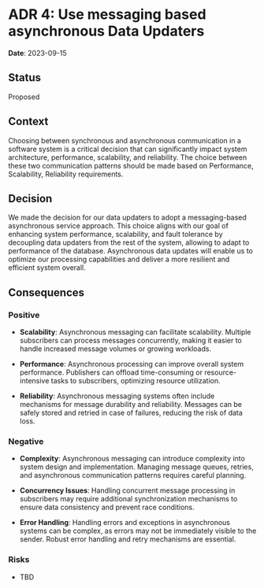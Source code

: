 # ADR 4: Use messaging based asynchronous Data Updaters

**Date**: 2023-09-15

## Status
Proposed

## Context
Choosing between synchronous and asynchronous communication in a software system is a critical decision that can significantly impact system architecture, performance, scalability, and reliability. The choice between these two communication patterns should be made based on Performance, Scalability, Reliability requirements.

## Decision
We made the decision for our data updaters to adopt a messaging-based asynchronous service approach. 
This choice aligns with our goal of enhancing system performance, scalability, and fault tolerance by decoupling data updaters from the rest of the system, allowing to adapt to performance of the database. 
Asynchronous data updates will enable us to optimize our processing capabilities and deliver a more resilient and efficient system overall.

## Consequences
 
### Positive
- **Scalability**: Asynchronous messaging can facilitate scalability. Multiple subscribers can process messages concurrently, making it easier to handle increased message volumes or growing workloads.

- **Performance**: Asynchronous processing can improve overall system performance. Publishers can offload time-consuming or resource-intensive tasks to subscribers, optimizing resource utilization.

- **Reliability**: Asynchronous messaging systems often include mechanisms for message durability and reliability. Messages can be safely stored and retried in case of failures, reducing the risk of data loss.

### Negative
- **Complexity**: Asynchronous messaging can introduce complexity into system design and implementation. Managing message queues, retries, and asynchronous communication patterns requires careful planning.

- **Concurrency Issues**: Handling concurrent message processing in subscribers may require additional synchronization mechanisms to ensure data consistency and prevent race conditions.

- **Error Handling**: Handling errors and exceptions in asynchronous systems can be complex, as errors may not be immediately visible to the sender. Robust error handling and retry mechanisms are essential.

### Risks
- TBD